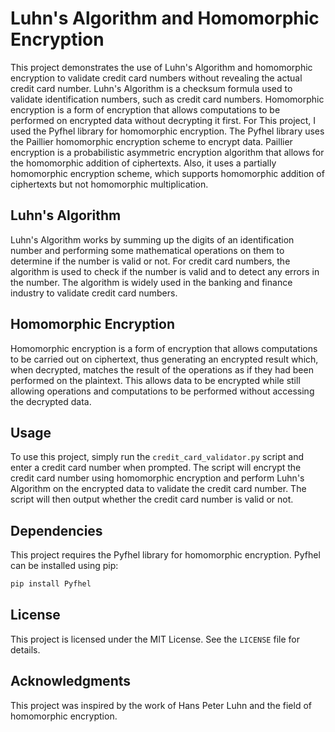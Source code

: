 # Luhn's Algorithm and Homomorphic Encryption

This project demonstrates the use of Luhn's Algorithm and homomorphic encryption to validate credit card numbers without revealing the actual credit card number. Luhn's Algorithm is a checksum formula used to validate identification numbers, such as credit card numbers. Homomorphic encryption is a form of encryption that allows computations to be performed on encrypted data without decrypting it first.
For This project, I used the Pyfhel library for homomorphic encryption.
The Pyfhel library uses the Paillier homomorphic encryption scheme to encrypt data. Paillier encryption is a probabilistic asymmetric encryption algorithm that allows for the homomorphic addition of ciphertexts.
Also, it uses a partially homomorphic encryption scheme, which supports homomorphic addition of ciphertexts but not homomorphic multiplication.
## Luhn's Algorithm

Luhn's Algorithm works by summing up the digits of an identification number and performing some mathematical operations on them to determine if the number is valid or not. For credit card numbers, the algorithm is used to check if the number is valid and to detect any errors in the number. The algorithm is widely used in the banking and finance industry to validate credit card numbers.

## Homomorphic Encryption
Homomorphic encryption is a form of encryption that allows computations to be carried out on ciphertext, thus generating an encrypted result which, when decrypted, matches the result of the operations as if they had been performed on the plaintext. This allows data to be encrypted while still allowing operations and computations to be performed without accessing the decrypted data.


## Usage

To use this project, simply run the `credit_card_validator.py` script and enter a credit card number when prompted. The script will encrypt the credit card number using homomorphic encryption and perform Luhn's Algorithm on the encrypted data to validate the credit card number. The script will then output whether the credit card number is valid or not.

## Dependencies

This project requires the Pyfhel library for homomorphic encryption. Pyfhel can be installed using pip:

```bash
pip install Pyfhel
```

## License
This project is licensed under the MIT License. See the `LICENSE` file for details.

## Acknowledgments

This project was inspired by the work of Hans Peter Luhn and the field of homomorphic encryption.
